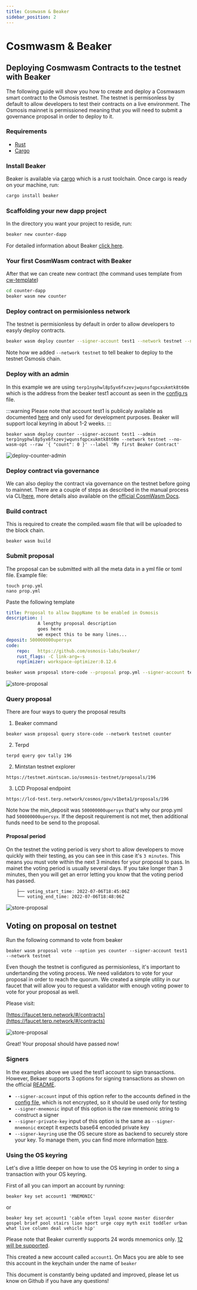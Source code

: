 ```yaml
---
title: Cosmwasm & Beaker
sidebar_position: 2
---
```


# Cosmwasm & Beaker
## Deploying Cosmwasm Contracts to the testnet with Beaker

The following guide will show you how to create and deploy a Cosmwasm smart contract to the Osmosis testnet. The testnet is permisonless by default to allow developers to test their contracts on a live environment. The Osmosis mainnet is permissioned meaning that you will need to submit a governance proposal in order to deploy to it. 

### Requirements
- [Rust](https://www.rust-lang.org/tools/install)
- [Cargo](https://doc.rust-lang.org/cargo/getting-started/installation.html) 

### Install Beaker

Beaker is available via [cargo](https://doc.rust-lang.org/cargo/getting-started/installation.html) which is a rust toolchain. Once cargo is ready on your machine, run:


```sh
cargo install beaker
```

### Scaffolding your new dapp project

In the directory you want your project to reside, run:

```sh
beaker new counter-dapp
```

For detailed information about Beaker [click here](https://github.com/osmosis-labs/beaker/edit/main/README.md).

### Your first CosmWasm contract with Beaker

After that we can create new contract (the command uses template from [cw-template](https://github.com/InterWasm/cw-template))

```sh
cd counter-dapp
beaker wasm new counter
```

### Deploy contract on permisionless network
The testnet is permisionless by default in order to allow developers to easyly deploy contracts. 

```sh
beaker wasm deploy counter --signer-account test1 --network testnet --no-wasm-opt --raw '{ "count": 0 }' --label 'My first Beaker Contract'
```

Note how we added `--network testnet` to tell beaker to deploy to the testnet Osmosis chain. 

### Deploy with an admin
In this example we are using `terp1nyphwl8p5yx6fxzevjwqunsfqpcxukmtk8t60m` which is the address from the beaker test1 account as seen in the [config.rs](https://github.com/osmosis-labs/beaker/blob/main/packages/cli/src/framework/config.rs) file. 

:::warning
Please note that account test1 is publicaly available as documented [here](https://github.com/osmosis-labs/beaker/blob/main/docs/config/global.md) and only used for development purposes. Beaker will support local keyring in about 1-2 weeks. 
:::

```
beaker wasm deploy counter --signer-account test1 --admin terp1nyphwl8p5yx6fxzevjwqunsfqpcxukmtk8t60m --network testnet --no-wasm-opt --raw '{ "count": 0 }' --label 'My first Beaker Contract' 
```
![deploy-counter-admin](../../assets/beaker-admin.png)  


### Deploy contract via governance
We can also deploy the contract via governance on the testnet before going to mainnet. There are a couple of steps as described in the manual process via CLI[here](../local/submit-wasm-proposal.md), more details also available on the [official CosmWasm Docs](https://github.com/CosmWasm/wasmd/blob/main/x/wasm/Governance.md). 


### Build contract
This is required to create the compiled.wasm file that will be uploaded to the block chain.

```
beaker wasm build
```


### Submit proposal

The proposal can be submitted with all the meta data in a yml file or toml file. Example file:

```
touch prop.yml
nano prop.yml
```
Paste the following template

```yml
title: Proposal to allow DappName to be enabled in Osmosis
description: |
            A lengthy proposal description
            goes here  
            we expect this to be many lines...
deposit: 500000000upersyx
code:
    repo:   https://github.com/osmosis-labs/beaker/
    rust_flags: -C link-arg=-s
    roptimizer: workspace-optimizer:0.12.6
```

```sh
beaker wasm proposal store-code --proposal prop.yml --signer-account test1 --network testnet counter --gas 25000000upersyx --gas-limit 25000000
```
![store-proposal](../../assets/store-prop.png)  


### Query proposal

There are four ways to query the proposal results

1. Beaker command
```
beaker wasm proposal query store-code --network testnet counter
```

2. Terpd 
```
terpd query gov tally 196
```

2. Mintstan testnet explorer
```
https://testnet.mintscan.io/osmosis-testnet/proposals/196
```

3. LCD Proposal endpoint

```
https://lcd-test.terp.network/cosmos/gov/v1beta1/proposals/196
```

Note how the min_deposit was `500000000upersyx` that's why our prop.yml had `500000000upersyx`. If the deposit requirement is not met, then additional funds need to be send to the proposal. 

#### Proposal period 
On the testnet the voting period is very short to allow developers to move quickly with their testing, as you can see in this case it's `3 minutes`. This means you must vote within the next 3 minutes for your proposal to pass. In mainet the voting period is usually several days. If you take longer than 3 minutes, then you will get an error letting you know that the voting period has passed. 

```
    ├── voting_start_time: 2022-07-06T18:45:06Z
    └── voting_end_time: 2022-07-06T18:48:06Z
```

![store-proposal](../../assets/proposal-query.png)  


## Voting on proposal on testnet

Run the following command to vote from beaker

```
beaker wasm proposal vote --option yes counter --signer-account test1 --network testnet
```

Even though the testnet is configured as permisionless, it's important to undertanding the voting process. We need validators to vote  for your proposal in order to reach the quorum. We created a simple utility in our faucet that will allow you to request a validator with enough voting power to vote for your proposal as well. 

Please visit: 

[https://faucet.terp.network/#/contracts](https://faucet.terp.network/#/contracts)

![store-proposal](../../assets/faucet-vote.png) 

Great! Your proposal should have passed now!


### Signers

In the examples above we used the test1 account to sign transactions. However, Bekaer supports 3 options for signing transactions as shown on the official [README](https://github.com/osmosis-labs/beaker#Signers).

- `--signer-account` input of this option refer to the accounts defined in the [config file](../../beaker/config/global), which is not encrypted, so it should be used only for testing
- `--signer-mnemonic` input of this option is the raw mnemonic string to construct a signer
- `--signer-private-key` input of this option is the same as `--signer-mnemonic` except it expects base64 encoded private key
- `--signer-keyring` use the OS secure store as backend to securely store your key. To manage them, you can find more information [here](../../beaker/commands/beaker_key).

### Using the OS keyring
Let's dive a little deeper on how to use the OS keyring in order to sing a transaction with your OS keyring. 

First of all you can import an account by running:

```
beaker key set account1 'MNEMONIC'
```
or

```
beaker key set account1 'cable often loyal ozone master disorder gospel brief pool stairs lion sport urge copy myth exit toddler urban what live column deal vehicle hip'
```


Please note that Beaker currently supports 24 words mnemonics only. [ 12 will be supported](https://github.com/osmosis-labs/beaker/issues/88). 

This created a new account called `account1`. On Macs you are able to see this account in the keychain under the name of `beaker`

This document is constantly being updated and improved, please let us know on Github if you have any questions!
